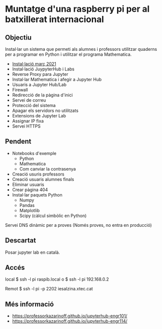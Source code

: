 # Muntatge d'una raspberry pi per al batxillerat internacional

## Objectiu
Instal·lar un sistema que permeti als alumnes i professors utilitzar quaderns per a programar en Python i utilitzar el programa Mathematica.

- [Instal·lació març 2021](./Instal·lació_JuypyterHub_i_Labs.md)
- Instal·lació JuypyterHub i Labs
- Reverse Proxy para Jupyter
- Instal·lar Mathematica i afegir a Jupyter Hub
- Usuaris a Jupyter Hub/Lab
- Firewall
- Redirecció de la pàgina d'inici
- Servei de correu
- Protecció del sistema
- Apagar els servidors no utilitzats
- Extensions de Jupyter Lab
- Assignar IP fixa
- Servei HTTPS

## Pendent
- Notebooks d'exemple
    - Python
    - Mathematica
    - Com canviar la contrasenya
- Creació usuris professors
- Creació usuaris alumnes finals
- Eliminar usuaris
- Crear pàgina 404
- Instal·lar paquets Python
    - Numpy
    - Pandas
    - Matplotlib
    - Scipy (càlcul simbòlic en Python)

Servei DNS dinàmic per a proves (Només proves, no entra en producció)

## Descartat

Posar jupyter lab en català.
## Accés
local
    $ ssh -l pi raspib.local
o
    $ ssh -l pi 192.168.0.2

Remot
    $ ssh -l pi -p 2202 iesalzina.xtec.cat

## Més informació
- https://professorkazarinoff.github.io/jupyterhub-engr101/
- https://professorkazarinoff.github.io/jupyterhub-engr114/
